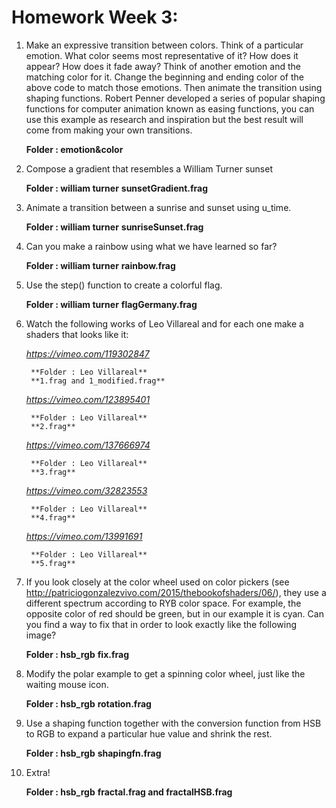 # Homework Week 3: 

1. Make an expressive transition between colors. Think of a particular emotion. What color seems most representative of it? How does it appear? How does it fade away? Think of another emotion and the matching color for it. Change the beginning and ending color of the above code to match those emotions. Then animate the transition using shaping functions. Robert Penner developed a series of popular shaping functions for computer animation known as easing functions, you can use this example as research and inspiration but the best result will come from making your own transitions.

	**Folder : emotion&color**

2. Compose a gradient that resembles a William Turner sunset

	**Folder : william turner**
	**sunsetGradient.frag**

3. Animate a transition between a sunrise and sunset using u_time.

	**Folder : william turner**
	**sunriseSunset.frag**

4. Can you make a rainbow using what we have learned so far?

	**Folder : william turner**
	**rainbow.frag**

5. Use the step() function to create a colorful flag.

	**Folder : william turner**
	**flagGermany.frag**

6. Watch the following works of Leo Villareal and for each one make a shaders that looks like it:

	*https://vimeo.com/119302847*

		**Folder : Leo Villareal**
		**1.frag and 1_modified.frag**

	*https://vimeo.com/123895401*

		**Folder : Leo Villareal**
		**2.frag**

	*https://vimeo.com/137666974*

		**Folder : Leo Villareal**
		**3.frag**

	*https://vimeo.com/32823553*

		**Folder : Leo Villareal**
		**4.frag**

	*https://vimeo.com/13991691*

		**Folder : Leo Villareal**
		**5.frag**

7. If you look closely at the color wheel used on color pickers (see http://patriciogonzalezvivo.com/2015/thebookofshaders/06/), they use a different spectrum according to RYB color space. For example, the opposite color of red should be green, but in our example it is cyan. Can you find a way to fix that in order to look exactly like the following image?

	**Folder : hsb_rgb**
	**fix.frag**

8. Modify the polar example to get a spinning color wheel, just like the waiting mouse icon.

	**Folder : hsb_rgb**
	**rotation.frag**

9. Use a shaping function together with the conversion function from HSB to RGB to expand a particular hue value and shrink the rest.

	**Folder : hsb_rgb**
	**shapingfn.frag**

10. Extra!

	**Folder : hsb_rgb**
	**fractal.frag and fractalHSB.frag**